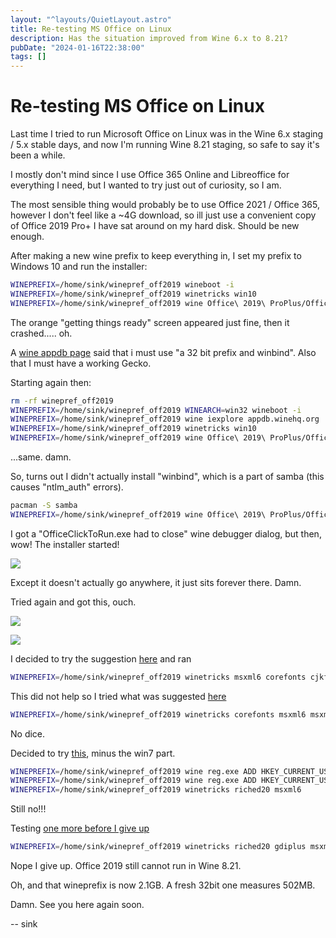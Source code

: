 ```yaml
---
layout: "^layouts/QuietLayout.astro"
title: Re-testing MS Office on Linux
description: Has the situation improved from Wine 6.x to 8.21?
pubDate: "2024-01-16T22:38:00"
tags: []
---
```


# Re-testing MS Office on Linux

Last time I tried to run Microsoft Office on Linux was in the Wine 6.x staging / 5.x stable days, and now I'm running
Wine 8.21 staging, so safe to say it's been a while.

I mostly don't mind since I use Office 365 Online and Libreoffice for everything I need, but I wanted to try just out of
curiosity, so I am.

The most sensible thing would probably be to use Office 2021 / Office 365, however I don't feel like a ~4G download,
so ill just use a convenient copy of Office 2019 Pro+ I have sat around on my hard disk. Should be new enough.

After making a new wine prefix to keep everything in, I set my prefix to Windows 10 and run the installer:
```sh
WINEPREFIX=/home/sink/winepref_off2019 wineboot -i
WINEPREFIX=/home/sink/winepref_off2019 winetricks win10
WINEPREFIX=/home/sink/winepref_off2019 wine Office\ 2019\ ProPlus/Office/Setup64.exe
```

The orange "getting things ready" screen appeared just fine, then it crashed..... oh.

A [wine appdb page](https://appdb.winehq.org/objectManager.php?sClass=version&iId=36804)
said that i must use "a 32 bit prefix and winbind".
Also that I must have a working Gecko.

Starting again then:
```sh
rm -rf winepref_off2019
WINEPREFIX=/home/sink/winepref_off2019 WINEARCH=win32 wineboot -i
WINEPREFIX=/home/sink/winepref_off2019 wine iexplore appdb.winehq.org
WINEPREFIX=/home/sink/winepref_off2019 winetricks win10
WINEPREFIX=/home/sink/winepref_off2019 wine Office\ 2019\ ProPlus/Office/Setup32.exe
```

...same. damn.

So, turns out I didn't actually install "winbind", which is a part of samba (this causes "ntlm_auth" errors).
```sh
pacman -S samba
WINEPREFIX=/home/sink/winepref_off2019 wine Office\ 2019\ ProPlus/Office/Setup32.exe
```

I got a "OfficeClickToRun.exe had to close" wine debugger dialog, but then, wow! The installer started!

![](/sink/quiet_office/inst1.png)

Except it doesn't actually go anywhere, it just sits forever there. Damn.

Tried again and got this, ouch.

![](/sink/quiet_office/inst2.png)

![](/sink/quiet_office/inst2-d.png)

I decided to try the suggestion [here](https://appdb.winehq.org/objectManager.php?sClass=version&iId=33762&iTestingId=109718)
and ran
```sh
WINEPREFIX=/home/sink/winepref_off2019 winetricks msxml6 corefonts cjkfonts
```

This did not help so I tried what was suggested [here](https://appdb.winehq.org/objectManager.php?sClass=version&iId=33762&iTestingId=110806)
```sh
WINEPREFIX=/home/sink/winepref_off2019 winetricks corefonts msxml6 msxml4 vcrun2005 vcrun2008 vcrun2010 vcrun2012 vcrun2013 vcrun2019
```
No dice.

Decided to try [this](https://appdb.winehq.org/objectManager.php?sClass=version&iId=34941), minus the win7 part.
```sh
WINEPREFIX=/home/sink/winepref_off2019 wine reg.exe ADD HKEY_CURRENT_USER\\Software\\Wine\\Direct3D
WINEPREFIX=/home/sink/winepref_off2019 wine reg.exe ADD HKEY_CURRENT_USER\\Software\\Wine\\Direct3D /v MaxVersionGL /t REG_DWORD /d 0x30002
WINEPREFIX=/home/sink/winepref_off2019 winetricks riched20 msxml6
```

Still no!!!

Testing [one more before I give up](https://appdb.winehq.org/objectManager.php?sClass=version&iId=34941&iTestingId=111893)
```sh
WINEPREFIX=/home/sink/winepref_off2019 winetricks riched20 gdiplus msxml6 mspatcha riched30 dotnet20 dotnet40 mfc100 corefonts
```

Nope I give up. Office 2019 still cannot run in Wine 8.21.

Oh, and that wineprefix is now 2.1GB.
A fresh 32bit one measures 502MB.

Damn.
See you here again soon.

 -- sink
